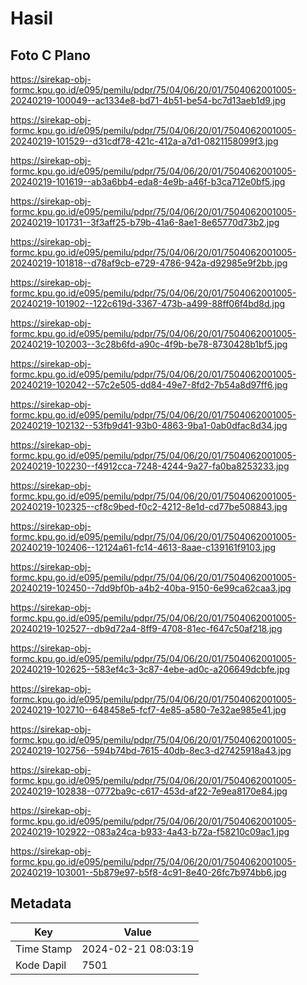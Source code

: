 # Hasil

## Foto C Plano

https://sirekap-obj-formc.kpu.go.id/e095/pemilu/pdpr/75/04/06/20/01/7504062001005-20240219-100049--ac1334e8-bd71-4b51-be54-bc7d13aeb1d9.jpg

https://sirekap-obj-formc.kpu.go.id/e095/pemilu/pdpr/75/04/06/20/01/7504062001005-20240219-101529--d31cdf78-421c-412a-a7d1-0821158099f3.jpg

https://sirekap-obj-formc.kpu.go.id/e095/pemilu/pdpr/75/04/06/20/01/7504062001005-20240219-101619--ab3a6bb4-eda8-4e9b-a46f-b3ca712e0bf5.jpg

https://sirekap-obj-formc.kpu.go.id/e095/pemilu/pdpr/75/04/06/20/01/7504062001005-20240219-101731--3f3aff25-b79b-41a6-8ae1-8e65770d73b2.jpg

https://sirekap-obj-formc.kpu.go.id/e095/pemilu/pdpr/75/04/06/20/01/7504062001005-20240219-101818--d78af9cb-e729-4786-942a-d92985e9f2bb.jpg

https://sirekap-obj-formc.kpu.go.id/e095/pemilu/pdpr/75/04/06/20/01/7504062001005-20240219-101902--122c619d-3367-473b-a499-88ff06f4bd8d.jpg

https://sirekap-obj-formc.kpu.go.id/e095/pemilu/pdpr/75/04/06/20/01/7504062001005-20240219-102003--3c28b6fd-a90c-4f9b-be78-8730428b1bf5.jpg

https://sirekap-obj-formc.kpu.go.id/e095/pemilu/pdpr/75/04/06/20/01/7504062001005-20240219-102042--57c2e505-dd84-49e7-8fd2-7b54a8d97ff6.jpg

https://sirekap-obj-formc.kpu.go.id/e095/pemilu/pdpr/75/04/06/20/01/7504062001005-20240219-102132--53fb9d41-93b0-4863-9ba1-0ab0dfac8d34.jpg

https://sirekap-obj-formc.kpu.go.id/e095/pemilu/pdpr/75/04/06/20/01/7504062001005-20240219-102230--f4912cca-7248-4244-9a27-fa0ba8253233.jpg

https://sirekap-obj-formc.kpu.go.id/e095/pemilu/pdpr/75/04/06/20/01/7504062001005-20240219-102325--cf8c9bed-f0c2-4212-8e1d-cd77be508843.jpg

https://sirekap-obj-formc.kpu.go.id/e095/pemilu/pdpr/75/04/06/20/01/7504062001005-20240219-102406--12124a61-fc14-4613-8aae-c139161f9103.jpg

https://sirekap-obj-formc.kpu.go.id/e095/pemilu/pdpr/75/04/06/20/01/7504062001005-20240219-102450--7dd9bf0b-a4b2-40ba-9150-6e99ca62caa3.jpg

https://sirekap-obj-formc.kpu.go.id/e095/pemilu/pdpr/75/04/06/20/01/7504062001005-20240219-102527--db9d72a4-8ff9-4708-81ec-f647c50af218.jpg

https://sirekap-obj-formc.kpu.go.id/e095/pemilu/pdpr/75/04/06/20/01/7504062001005-20240219-102625--583ef4c3-3c87-4ebe-ad0c-a206649dcbfe.jpg

https://sirekap-obj-formc.kpu.go.id/e095/pemilu/pdpr/75/04/06/20/01/7504062001005-20240219-102710--648458e5-fcf7-4e85-a580-7e32ae985e41.jpg

https://sirekap-obj-formc.kpu.go.id/e095/pemilu/pdpr/75/04/06/20/01/7504062001005-20240219-102756--594b74bd-7615-40db-8ec3-d27425918a43.jpg

https://sirekap-obj-formc.kpu.go.id/e095/pemilu/pdpr/75/04/06/20/01/7504062001005-20240219-102838--0772ba9c-c617-453d-af22-7e9ea8170e84.jpg

https://sirekap-obj-formc.kpu.go.id/e095/pemilu/pdpr/75/04/06/20/01/7504062001005-20240219-102922--083a24ca-b933-4a43-b72a-f58210c09ac1.jpg

https://sirekap-obj-formc.kpu.go.id/e095/pemilu/pdpr/75/04/06/20/01/7504062001005-20240219-103001--5b879e97-b5f8-4c91-8e40-26fc7b974bb6.jpg


## Metadata

| Key        | Value               |
| ---------- | ------------------- |
| Time Stamp | 2024-02-21 08:03:19 |
| Kode Dapil | 7501                |



